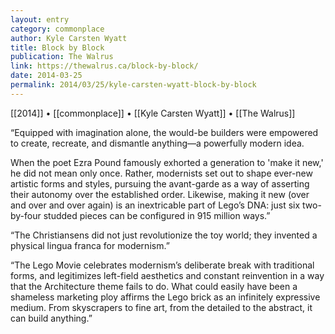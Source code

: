 ```yaml
---
layout: entry
category: commonplace
author: Kyle Carsten Wyatt
title: Block by Block
publication: The Walrus
link: https://thewalrus.ca/block-by-block/
date: 2014-03-25
permalink: 2014/03/25/kyle-carsten-wyatt-block-by-block
---
```


[[2014]] • [[commonplace]] • [[Kyle Carsten Wyatt]] • [[The Walrus]]

“Equipped with imagination alone, the would-be builders were empowered to create, recreate, and dismantle anything—a powerfully modern idea.

When the poet Ezra Pound famously exhorted a generation to 'make it new,' he did not mean only once. Rather, modernists set out to shape ever-new artistic forms and styles, pursuing the avant-garde as a way of asserting their autonomy over the established order. Likewise, making it new (over and over and over again) is an inextricable part of Lego’s DNA: just six two-by-four studded pieces can be configured in 915 million ways.”

“The Christiansens did not just revolutionize the toy world; they invented a physical lingua franca for modernism.”

“The Lego Movie celebrates modernism’s deliberate break with traditional forms, and legitimizes left-field aesthetics and constant reinvention in a way that the Architecture theme fails to do. What could easily have been a shameless marketing ploy affirms the Lego brick as an infinitely expressive medium. From skyscrapers to fine art, from the detailed to the abstract, it can build anything.”